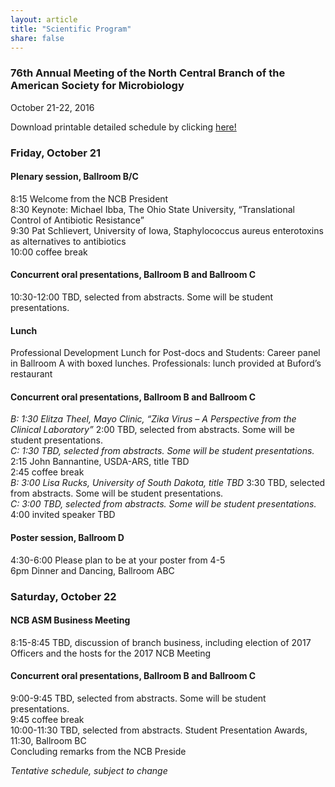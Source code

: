 ```yaml
---
layout: article
title: "Scientific Program"
share: false
---
```


### 76th Annual Meeting of the North Central Branch of the American Society for Microbiology  
October 21-22, 2016  

Download printable detailed schedule by clicking [here!](https://github.com/ASM-NCB/asm-ncb.github.io/raw/master/program/tentative_schedule.pdf)

### Friday, October 21

#### Plenary session, Ballroom B/C  
8:15 Welcome from the NCB President  
8:30 Keynote:  Michael Ibba, The Ohio State University, “Translational Control of Antibiotic Resistance”  
9:30 Pat Schlievert, University of Iowa, Staphylococcus aureus enterotoxins as alternatives to antibiotics  
10:00 coffee break  

#### Concurrent oral presentations, Ballroom B and Ballroom C  
10:30-12:00  TBD, selected from abstracts.  Some will be student presentations.  

#### Lunch  
  Professional Development Lunch for Post-docs and Students: Career panel in Ballroom A with boxed lunches. 
  Professionals:  lunch provided at Buford’s restaurant

#### Concurrent oral presentations, Ballroom B and Ballroom C
*B:  1:30 Elitza Theel, Mayo Clinic, “Zika Virus – A Perspective from the Clinical Laboratory”*
    2:00 TBD, selected from abstracts.  Some will be student presentations.  
*C:  1:30 TBD, selected from abstracts.  Some will be student presentations.*  
    2:15 John Bannantine, USDA-ARS, title TBD  
    2:45 coffee break  
*B:  3:00 Lisa Rucks, University of South Dakota, title TBD*
    3:30 TBD, selected from abstracts.  Some will be student presentations.  
*C:  3:00      TBD, selected from abstracts.  Some will be student presentations.*
    4:00 invited speaker TBD  

#### Poster session, Ballroom D
4:30-6:00  Please plan to be at your poster from 4-5  
6pm Dinner and Dancing, Ballroom ABC  

### Saturday, October 22

#### NCB ASM Business Meeting
8:15-8:45 TBD, discussion of branch business, including election of 2017 Officers and the hosts for the 2017 NCB Meeting  

#### Concurrent oral presentations, Ballroom B and Ballroom C
9:00-9:45  TBD, selected from abstracts.  Some will be student presentations.  
9:45 coffee break  
10:00-11:30 TBD, selected from abstracts. Student Presentation Awards, 11:30, Ballroom BC  
Concluding remarks from the NCB Preside  

*Tentative schedule, subject to change*





